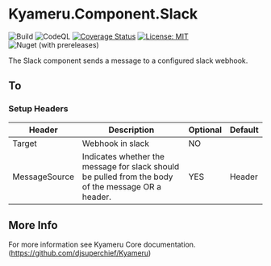 # Kyameru.Component.Slack

![Build](https://github.com/djsuperchief/Kyameru.Component.Slack/workflows/Build/badge.svg)
![CodeQL](https://github.com/djsuperchief/Kyameru.Component.Slack/workflows/CodeQL/badge.svg)
[![Coverage Status](https://coveralls.io/repos/github/djsuperchief/Kyameru.Component.Slack/badge.svg?branch=main)](https://coveralls.io/github/djsuperchief/Kyameru.Component.Slack?branch=main)
[![License: MIT](https://img.shields.io/badge/License-MIT-yellow.svg)](https://opensource.org/licenses/MIT)
![Nuget (with prereleases)](https://img.shields.io/nuget/vpre/Kyameru.Component.Slack)

The Slack component sends a message to a configured slack webhook.
## To
### Setup Headers

Header | Description | Optional | Default
------ | ----------- | -------- | -------
Target | Webhook in slack | NO
MessageSource | Indicates whether the message for slack should be pulled from the body of the message OR a header. | YES | Header

## More Info
For more information see Kyameru Core documentation. (https://github.com/djsuperchief/Kyameru)